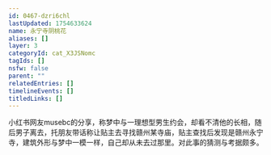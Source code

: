 ```yaml
---
id: 0467-dzri6chl
lastUpdated: 1754633624
name: 永宁寺阴桃花
aliases: []
layer: 3
categoryId: cat_X3JSNomc
tagIds: []
nsfw: false
parent: ""
relatedEntries: []
timelineEvents: []
titledLinks: []
---
```


小红书网友musebc的分享，称梦中与一理想型男生约会，却看不清他的长相，随后男子离去，托朋友带话称让贴主去寻找赣州某寺庙，贴主查找后发现是赣州永宁寺，建筑外形与梦中一模一样，自己却从未去过那里。对此事的猜测与考据颇多。